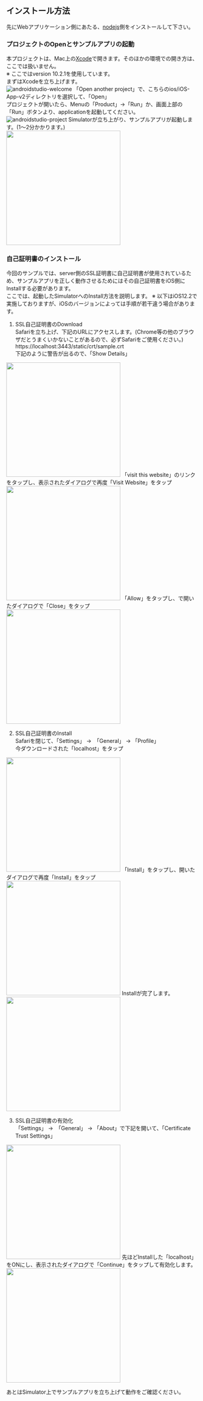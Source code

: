 ## インストール方法
先にWebアプリケーション側にあたる、[nodejs](../nodejs/README.md)側をインストールして下さい。

### プロジェクトのOpenとサンプルアプリの起動
本プロジェクトは、Mac上の[Xcode](https://developer.apple.com/jp/xcode/)で開きます。そのほかの環境での開き方は、ここでは扱いません。  
※ ここではversion 10.2.1を使用しています。  
まずはXcodeを立ち上げます。  
![androidstudio-welcome](docimg/xcode_open.png)
「Open another project」で、こちらのios/iOS-App-v2ディレクトリを選択して、「Open」  
プロジェクトが開いたら、Menuの「Product」→「Run」か、画面上部の「Run」ボタンより、applicationを起動してください。
![androidstudio-project](docimg/xcode_project.png)
Simulatorが立ち上がり、サンプルアプリが起動します。(1〜2分かかります。)  
<img src="docimg/simu_start.png" width="300">

### 自己証明書のインストール
今回のサンプルでは、server側のSSL証明書に自己証明書が使用されているため、サンプルアプリを正しく動作させるためにはその自己証明書をiOS側にInstallする必要があります。  
ここでは、起動したSimulatorへのInstall方法を説明します。
※ 以下はiOS12.2で実施しておりますが、iOSのバージョンによっては手順が若干違う場合があります。

1. SSL自己証明書のDownload  
Safariを立ち上げ、下記のURLにアクセスします。(Chrome等の他のブラウザだとうまくいかないことがあるので、必ずSafariをご使用ください。)  
https://localhost:3443/static/crt/sample.crt  
下記のように警告が出るので、「Show Details」  
<img src="docimg/simu_warn.png" width="300">  
「visit this website」のリンクをタップし、表示されたダイアログで再度「Visit Website」をタップ  
<img src="docimg/simu_warn-detail.png" width="300">  
「Allow」をタップし、で開いたダイアログで「Close」をタップ  
<img src="docimg/simu_allow-download.png" width="300">  

2. SSL自己証明書のInstall  
Safariを閉じて、「Settings」 →　「General」 → 「Profile」  
今ダウンロードされた「localhost」をタップ  
<img src="docimg/simu_profile.png" width="300">  
「Install」をタップし、開いたダイアログで再度「Install」をタップ  
<img src="docimg/simu_install-profile.png" width="300">  
Installが完了します。  
<img src="docimg/simu_success.png" width="300">  

3. SSL自己証明書の有効化  
「Settings」 →　「General」 → 「About」で下記を開いて、「Certificate Trust Settings」  
<img src="docimg/simu_about.png" width="300">  
先ほどInstallした「localhost」をONにし、表示されたダイアログで「Continue」をタップして有効化します。  
<img src="docimg/simu_trust.png" width="300">  

あとはSimulator上でサンプルアプリを立ち上げて動作をご確認ください。
